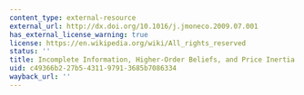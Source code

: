 ```yaml
---
content_type: external-resource
external_url: http://dx.doi.org/10.1016/j.jmoneco.2009.07.001
has_external_license_warning: true
license: https://en.wikipedia.org/wiki/All_rights_reserved
status: ''
title: Incomplete Information, Higher-Order Beliefs, and Price Inertia
uid: c49366b2-27b5-4311-9791-3685b7086334
wayback_url: ''
---
```

